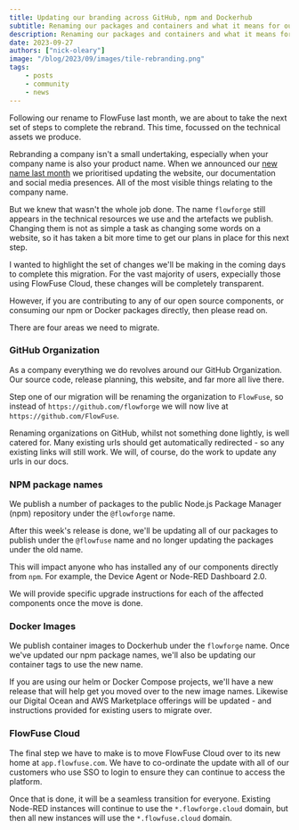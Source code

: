 ```yaml
---
title: Updating our branding across GitHub, npm and Dockerhub
subtitle: Renaming our packages and containers and what it means for our users
description: Renaming our packages and containers and what it means for our users
date: 2023-09-27
authors: ["nick-oleary"]
image: "/blog/2023/09/images/tile-rebranding.png"
tags:
    - posts
    - community
    - news
---
```


Following our rename to FlowFuse last month, we are about to take the next
set of steps to complete the rebrand. This time, focussed on the technical
assets we produce.

<!--more-->

Rebranding a company isn't a small undertaking, especially when your company
name is also your product name. When we announced our [new name last month](/blog/2023/08/flowforge-is-now-flowfuse/) we
prioritised updating the website, our documentation and social media presences.
All of the most visible things relating to the company name.

But we knew that wasn't the whole job done. The name `flowforge` still appears
in the technical resources we use and the artefacts we publish. Changing them
is not as simple a task as changing some words on a website, so it has taken a bit
more time to get our plans in place for this next step.

I wanted to highlight the set of changes we'll be making in the coming days to
complete this migration. For the vast majority of users, expecially those using
FlowFuse Cloud, these changes will be completely transparent.

However, if you are contributing to any of our open source components, or consuming
our npm or Docker packages directly, then please read on.

There are four areas we need to migrate.

### GitHub Organization

As a company everything we do revolves around our GitHub Organization. Our
source code, release planning, this website, and far more all live there.

Step one of our migration will be renaming the organization to `FlowFuse`, so instead
of `https://github.com/flowforge` we will now live at `https://github.com/FlowFuse`.

Renaming organizations on GitHub, whilst not something done lightly, is well catered
for. Many existing urls should get automatically redirected - so any existing
links will still work. We will, of course, do the work to update any urls in our docs.

### NPM package names

We publish a number of packages to the public Node.js Package Manager (npm) repository
under the `@flowforge` name.

After this week's release is done, we'll be updating all of our packages to publish
under the `@flowfuse` name and no longer updating the packages under the old name.

This will impact anyone who has installed any of our components directly from `npm`. For
example, the Device Agent or Node-RED Dashboard 2.0.

We will provide specific upgrade instructions for each of the affected components once
the move is done.

### Docker Images

We publish container images to Dockerhub under the `flowforge` name. Once
we've updated our npm package names, we'll also be updating our container tags
to use the new name.

If you are using our helm or Docker Compose projects, we'll have a new release that
will help get you moved over to the new image names. Likewise our Digital Ocean
and AWS Marketplace offerings will be updated - and instructions provided for existing
users to migrate over.

### FlowFuse Cloud

The final step we have to make is to move FlowFuse Cloud over to its new home
at `app.flowfuse.com`. We have to co-ordinate the update with all of our customers
who use SSO to login to ensure they can continue to access the platform.

Once that is done, it will be a seamless transition for everyone. Existing Node-RED
instances will continue to use the `*.flowforge.cloud` domain, but then all new
instances will use the `*.flowfuse.cloud` domain.

